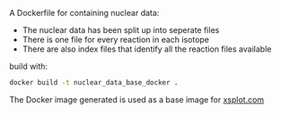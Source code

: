 
A Dockerfile for containing nuclear data:
- The nuclear data has been split up into seperate files
- There is one file for every reaction in each isotope
- There are also index files that identify all the reaction files available

build with:

```bash
docker build -t nuclear_data_base_docker .
```

The Docker image generated is used as a base image for [xsplot.com](https://github.com/openmc-data-storage/xsplot.com)
